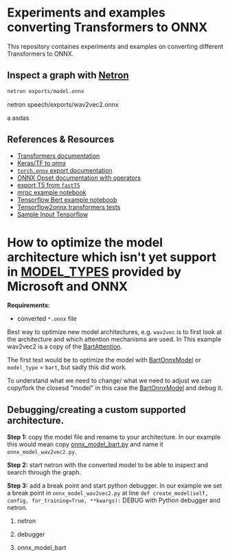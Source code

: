 # Experiments and examples converting Transformers to ONNX

This repository containes experiments and examples on converting different Transformers to ONNX. 

## Inspect a graph with [Netron](https://github.com/lutzroeder/Netron)

```bash
netron exports/model.onnx
```

netron speech/exports/wav2vec2.onnx


a asdas
 ## References & Resources

* [Transformers documentation](https://huggingface.co/docs/transformers/serialization)
* [Keras/TF to onnx](https://github.com/onnx/tensorflow-onnx)
* [`torch.onnx` export documentation](https://pytorch.org/docs/stable/onnx.html)
* [ONNX Opset documentation with operators](https://github.com/onnx/onnx/blob/master/docs/Operators.md)
* [export T5 from `fastT5`](https://github.com/Ki6an/fastT5/blob/8dda859086af631a10ad210a5f1afdec64d49616/fastT5/onnx_exporter.py#L45)
* [mrpc example notebook](https://github.com/philschmid/transformers-inference-experiments/blob/main/onnx/simple_mrpc_example.ipynb)
* [Tensorflow Bert example noteboob](https://github.com/onnx/tensorflow-onnx/blob/master/tutorials/huggingface-bert.ipynb)
* [Tensorflow2onnx transformers tests](https://github.com/onnx/tensorflow-onnx/blob/master/tests/huggingface.py)
* [Sample Input Tensorflow](https://github.com/onnx/tensorflow-onnx/blob/72d64606d9aff4f93bb064ba901af49377266150/tests/huggingface.py#L129)


# How to optimize the model architecture which isn't yet support in [MODEL_TYPES](https://github.com/microsoft/onnxruntime/blob/001cc539683d5e294d7b306d57e5d5bbb8422d73/onnxruntime/python/tools/transformers/optimizer.py#L36) provided by Microsoft and ONNX

**Requirements:**
* converted `*.onnx` file

Best way to optimize new model architectures, e.g. `wav2vec` is to first look at the architecture and which attention mechanisms are used. In This example wav2vec2 is a copy of the [BartAttention](https://github.com/huggingface/transformers/blob/f00f22a3e290fd377b979124dcf9800b3d73eb11/src/transformers/models/wav2vec2/modeling_wav2vec2.py#L513). 

The first test would be to optimize the model with [BartOnnxModel](https://github.com/microsoft/onnxruntime/blob/master/onnxruntime/python/tools/transformers/onnx_model_bart.py) or `model_type` = `bart`, but sadly this did work. 

To understand what we need to change/ what we need to adjust we can copy/fork the closesd "model" in this case the [BartOnnxModel](https://github.com/microsoft/onnxruntime/blob/master/onnxruntime/python/tools/transformers/onnx_model_bart.py) and debug it.

## Debugging/creating a custom supported architecture. 

**Step 1:** copy the model file and rename to your architecture. In our example this would mean copy [onnx_model_bart.py](https://github.com/microsoft/onnxruntime/blob/master/onnxruntime/python/tools/transformers/onnx_model_bart.py) and name it `onnx_model_wav2vec2.py`. 

**Step 2:** start netron with the converted model to be able to inspect and search through the graph.

**Step 3:** add a break point and start python debugger. In our example we set a break point in `onnx_model_wav2vec2.py` at line `def create_model(self, config, for_training=True, **kwargs):`
DEBUG with Python debugger and netron. 

1. netron

2. debugger 

3. onnx_model_bart